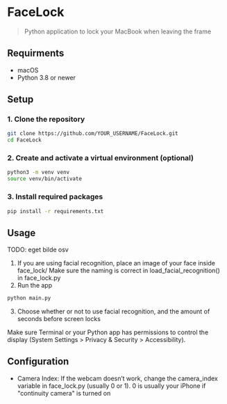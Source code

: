 # FaceLock

> Python application to lock your MacBook when leaving the frame 

## Requirments
- macOS
- Python 3.8 or newer

## Setup

### 1. Clone the repository
```bash
git clone https://github.com/YOUR_USERNAME/FaceLock.git
cd FaceLock
```

### 2. Create and activate a virtual environment (optional)
```bash
python3 -m venv venv
source venv/bin/activate
```

### 3. Install required packages
```bash
pip install -r requirements.txt
```

## Usage
TODO: eget bilde osv
1. If you are using facial recognition, place an image of your face inside face_lock/
Make sure the naming is correct in load_facial_recognition() in face_lock.py
2. Run the app
```bash
python main.py
```
3. Choose whether or not to use facial recognition, and the amount of seconds before screen locks

Make sure Terminal or your Python app has permissions to control the display (System Settings > Privacy & Security > Accessibility).

## Configuration
- Camera Index: If the webcam doesn’t work, change the camera_index variable in face_lock.py (usually 0 or 1). 0 is usually your iPhone if "continuity camera" is turned on